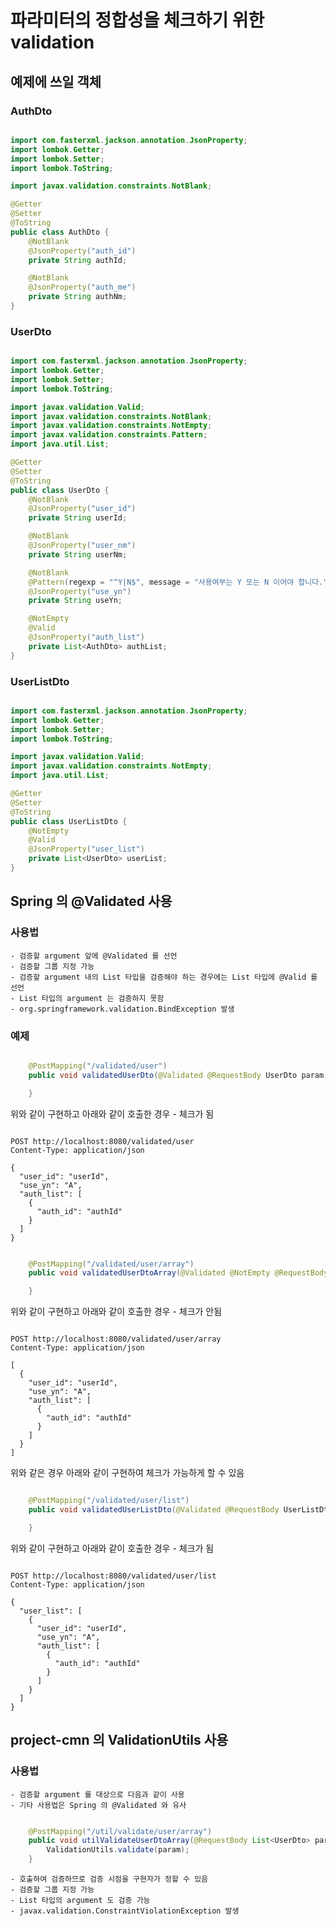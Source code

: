 # 파라미터의 정합성을 체크하기 위한 validation

## 예제에 쓰일 객체

### AuthDto
```java

import com.fasterxml.jackson.annotation.JsonProperty;
import lombok.Getter;
import lombok.Setter;
import lombok.ToString;

import javax.validation.constraints.NotBlank;

@Getter
@Setter
@ToString
public class AuthDto {
    @NotBlank
    @JsonProperty("auth_id")
    private String authId;

    @NotBlank
    @JsonProperty("auth_me")
    private String authNm;
}
```

### UserDto
```java

import com.fasterxml.jackson.annotation.JsonProperty;
import lombok.Getter;
import lombok.Setter;
import lombok.ToString;

import javax.validation.Valid;
import javax.validation.constraints.NotBlank;
import javax.validation.constraints.NotEmpty;
import javax.validation.constraints.Pattern;
import java.util.List;

@Getter
@Setter
@ToString
public class UserDto {
    @NotBlank
    @JsonProperty("user_id")
    private String userId;

    @NotBlank
    @JsonProperty("user_nm")
    private String userNm;

    @NotBlank
    @Pattern(regexp = "^Y|N$", message = "사용여부는 Y 또는 N 이어야 합니다.")
    @JsonProperty("use_yn")
    private String useYn;

    @NotEmpty
    @Valid
    @JsonProperty("auth_list")
    private List<AuthDto> authList;
}
```

### UserListDto
```java

import com.fasterxml.jackson.annotation.JsonProperty;
import lombok.Getter;
import lombok.Setter;
import lombok.ToString;

import javax.validation.Valid;
import javax.validation.constraints.NotEmpty;
import java.util.List;

@Getter
@Setter
@ToString
public class UserListDto {
    @NotEmpty
    @Valid
    @JsonProperty("user_list")
    private List<UserDto> userList;
}
```

## Spring 의 @Validated 사용
### 사용법
    - 검증할 argument 앞에 @Validated 를 선언
    - 검증할 그룹 지정 가능
    - 검증할 argument 내의 List 타입을 검증해야 하는 경우에는 List 타입에 @Valid 를 선언
    - List 타입의 argument 는 검증하지 못함
    - org.springframework.validation.BindException 발생

### 예제
```java

    @PostMapping("/validated/user")
    public void validatedUserDto(@Validated @RequestBody UserDto param) {

    }
```

위와 같이 구현하고 아래와 같이 호출한 경우 - 체크가 됨

```

POST http://localhost:8080/validated/user
Content-Type: application/json

{
  "user_id": "userId",
  "use_yn": "A",
  "auth_list": [
    {
      "auth_id": "authId"
    }
  ]
}
```

```java

    @PostMapping("/validated/user/array")
    public void validatedUserDtoArray(@Validated @NotEmpty @RequestBody List<UserDto> param) {

    }
```

위와 같이 구현하고 아래와 같이 호출한 경우 - 체크가 안됨

```

POST http://localhost:8080/validated/user/array
Content-Type: application/json

[
  {
    "user_id": "userId",
    "use_yn": "A",
    "auth_list": [
      {
        "auth_id": "authId"
      }
    ]
  }
]
```

위와 같은 경우 아래와 같이 구현하여 체크가 가능하게 할 수 있음

```java

    @PostMapping("/validated/user/list")
    public void validatedUserListDto(@Validated @RequestBody UserListDto param) {

    }
```

위와 같이 구현하고 아래와 같이 호출한 경우 - 체크가 됨

```

POST http://localhost:8080/validated/user/list
Content-Type: application/json

{
  "user_list": [
    {
      "user_id": "userId",
      "use_yn": "A",
      "auth_list": [
        {
          "auth_id": "authId"
        }
      ]
    }
  ]
}
```

## project-cmn 의 ValidationUtils 사용
### 사용법
    - 검증할 argument 를 대상으로 다음과 같이 사용
    - 기타 사용법은 Spring 의 @Validated 와 유사

```java

    @PostMapping("/util/validate/user/array")
    public void utilValidateUserDtoArray(@RequestBody List<UserDto> param) {
        ValidationUtils.validate(param);
    }
```

    - 호출하여 검증하므로 검증 시점을 구현자가 정할 수 있음
    - 검증할 그룹 지정 가능
    - List 타입의 argument 도 검증 가능
    - javax.validation.ConstraintViolationException 발생